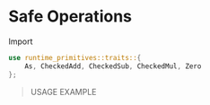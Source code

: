 # Safe Operations

Import 

```rust
use runtime_primitives::traits::{
	As, CheckedAdd, CheckedSub, CheckedMul, Zero
};
```

> USAGE EXAMPLE